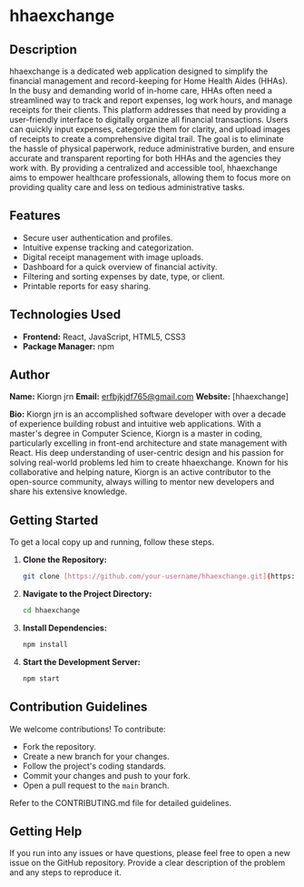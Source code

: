 # hhaexchange

## Description
hhaexchange is a dedicated web application designed to simplify the financial management and record-keeping for Home Health Aides (HHAs). In the busy and demanding world of in-home care, HHAs often need a streamlined way to track and report expenses, log work hours, and manage receipts for their clients. This platform addresses that need by providing a user-friendly interface to digitally organize all financial transactions. Users can quickly input expenses, categorize them for clarity, and upload images of receipts to create a comprehensive digital trail. The goal is to eliminate the hassle of physical paperwork, reduce administrative burden, and ensure accurate and transparent reporting for both HHAs and the agencies they work with. By providing a centralized and accessible tool, hhaexchange aims to empower healthcare professionals, allowing them to focus more on providing quality care and less on tedious administrative tasks.

## Features
-   Secure user authentication and profiles.
-   Intuitive expense tracking and categorization.
-   Digital receipt management with image uploads.
-   Dashboard for a quick overview of financial activity.
-   Filtering and sorting expenses by date, type, or client.
-   Printable reports for easy sharing.

## Technologies Used
-   **Frontend:** React, JavaScript, HTML5, CSS3
-   **Package Manager:** npm

## Author
**Name:** Kiorgn jrn
**Email:** erfbjkjdf765@gmail.com
**Website:** [hhaexchange]

**Bio:** Kiorgn jrn is an accomplished software developer with over a decade of experience building robust and intuitive web applications. With a master's degree in Computer Science, Kiorgn is a master in coding, particularly excelling in front-end architecture and state management with React. His deep understanding of user-centric design and his passion for solving real-world problems led him to create hhaexchange. Known for his collaborative and helping nature, Kiorgn is an active contributor to the open-source community, always willing to mentor new developers and share his extensive knowledge.

## Getting Started
To get a local copy up and running, follow these steps.

1.  **Clone the Repository:**
    ```bash
    git clone [https://github.com/your-username/hhaexchange.git](https://github.com/your-username/hhaexchange.git)
    ```

2.  **Navigate to the Project Directory:**
    ```bash
    cd hhaexchange
    ```

3.  **Install Dependencies:**
    ```bash
    npm install
    ```

4.  **Start the Development Server:**
    ```bash
    npm start
    ```

## Contribution Guidelines
We welcome contributions! To contribute:

* Fork the repository.
* Create a new branch for your changes.
* Follow the project's coding standards.
* Commit your changes and push to your fork.
* Open a pull request to the `main` branch.

Refer to the CONTRIBUTING.md file for detailed guidelines.

## Getting Help
If you run into any issues or have questions, please feel free to open a new issue on the GitHub repository. Provide a clear description of the problem and any steps to reproduce it.
